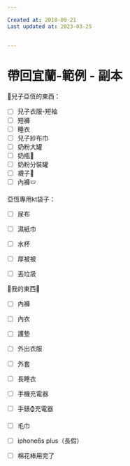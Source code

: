 ```yaml
---

Created at: 2018-09-21
Last updated at: 2023-03-25


---
```


# 帶回宜蘭-範例 - 副本


👦兒子亞恆的東西：

- [ ] 兒子衣服-短袖
- [ ] 短褲
- [ ] 睡衣
- [ ] 兒子紗布巾
- [ ] 奶粉大罐
- [ ] 奶瓶🍼
- [ ] 奶粉分裝罐
- [ ] 襪子🧦
- [ ] 內褲🩲

亞恆專用kt袋子：

- [ ] 尿布
- [ ] 濕紙巾
- [ ] 水杯
- [ ] 厚被被

- [ ] 丟垃圾

🥨我的東西🥨

- [ ] 內褲
- [ ] 內衣
- [ ] 護墊
- [ ] 外出衣服
- [ ] 外套
- [ ] 長睡衣
- [ ] 手機充電器
- [ ] 手錶⌚️充電器
- [ ] 毛巾
- [ ] iphone6s plus（長假）
- [ ] 棉花棒用完了

